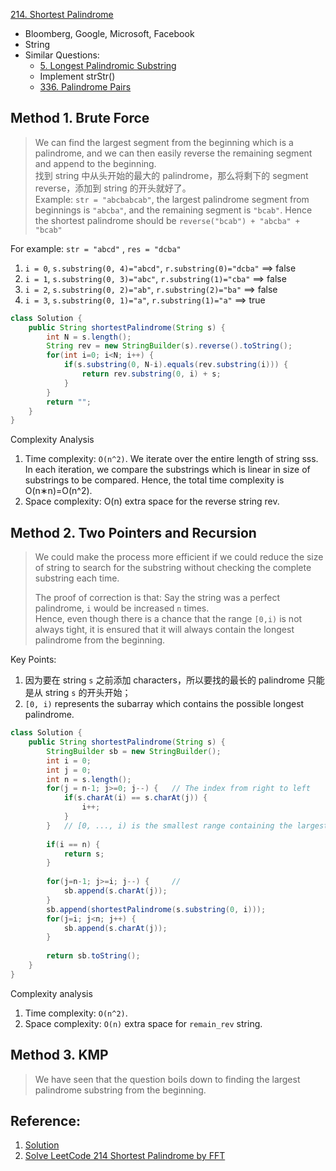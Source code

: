 [214. Shortest Palindrome](https://leetcode.com/problems/shortest-palindrome/)

* Bloomberg, Google, Microsoft, Facebook
* String
* Similar Questions:
    * [5. Longest Palindromic Substring](https://leetcode.com/problems/longest-palindromic-substring/)
    * Implement strStr()
    * [336. Palindrome Pairs](https://leetcode.com/problems/palindrome-pairs/)


## Method 1. Brute Force
> We can find the largest segment from the beginning which is a palindrome, and we can then easily reverse the remaining segment and append to the beginning.        
> 找到 string 中从头开始的最大的 palindrome，那么将剩下的 segment reverse，添加到 string 的开头就好了。          
> Example: `str = "abcbabcab"`, the largest palindrome segment from beginnings is `"abcba"`, and the remaining segment is `"bcab"`.
> Hence the shortest palindrome should be `reverse("bcab") + "abcba" + "bcab"`      

For example: `str = "abcd"` , `res = "dcba"`        
1. `i = 0`, `s.substring(0, 4)="abcd"`, `r.substring(0)="dcba"` ==> false
2. `i = 1`, `s.substring(0, 3)="abc"`, `r.substring(1)="cba"` ==> false
3. `i = 2`, `s.substring(0, 2)="ab"`, `r.substring(2)="ba"` ==> false
4. `i = 3`, `s.substring(0, 1)="a"`, `r.substring(1)="a"` ==> true

```java
class Solution {
    public String shortestPalindrome(String s) {
        int N = s.length();
        String rev = new StringBuilder(s).reverse().toString();
        for(int i=0; i<N; i++) {
            if(s.substring(0, N-i).equals(rev.substring(i))) {
                return rev.substring(0, i) + s;
            }
        }
        return "";
    }
}
```
Complexity Analysis
1. Time complexity: `O(n^2)`.
    We iterate over the entire length of string sss.
    In each iteration, we compare the substrings which is linear in size of substrings to be compared.
    Hence, the total time complexity is O(n∗n)=O(n^2).
2. Space complexity: O(n) extra space for the reverse string rev.


## Method 2. Two Pointers and Recursion
> We could make the process more efficient if we could reduce the size of string to search for the substring without checking the complete substring each time.              
> 
> The proof of correction is that: Say the string was a perfect palindrome, `i` would be increased `n` times.       
> Hence, even though there is a chance that the range `[0,i)` is not always tight, it is ensured that it will always contain the longest palindrome from the beginning.     

Key Points:
1. 因为要在 string `s` 之前添加 characters，所以要找的最长的 palindrome 只能是从 string `s` 的开头开始；
2. `[0, i)` represents the subarray which contains the possible longest palindrome.  
```java
class Solution {
    public String shortestPalindrome(String s) {
        StringBuilder sb = new StringBuilder();
        int i = 0;
        int j = 0;
        int n = s.length();
        for(j = n-1; j>=0; j--) {   // The index from right to left
            if(s.charAt(i) == s.charAt(j)) {
                i++;
            }
        }   // [0, ..., i) is the smallest range containing the largest palindrome
        
        if(i == n) {
            return s;
        }
        
        for(j=n-1; j>=i; j--) {     // 
            sb.append(s.charAt(j));
        }
        sb.append(shortestPalindrome(s.substring(0, i)));
        for(j=i; j<n; j++) {
            sb.append(s.charAt(j));
        }
        
        return sb.toString();
    }
}
```
Complexity analysis
1. Time complexity: `O(n^2)`. 
2. Space complexity: `O(n)` extra space for `remain_rev` string.        


## Method 3. KMP
> We have seen that the question boils down to finding the largest palindrome substring from the beginning.     

## Reference:
1. [Solution](https://leetcode.com/problems/shortest-palindrome/solution/)
2. [Solve LeetCode 214 Shortest Palindrome by FFT](https://hackmd.io/@YuzwqJGwRa6CIN12AneRxg/HkBxRYbrN?type=view)




